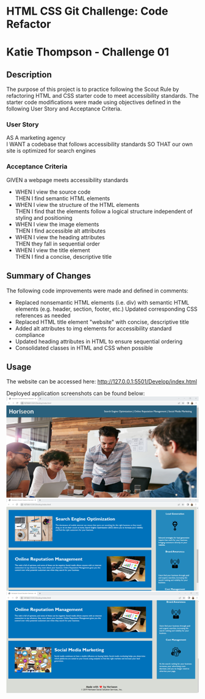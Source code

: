 # HTML CSS Git Challenge: Code Refactor 
# Katie Thompson - Challenge 01

## Description

The purpose of this project is to practice following the Scout Rule by refactoring HTML and CSS starter code to meet accessibility standards. The starter code modifications were made using objectives defined in the following User Story and Acceptance Criteria.

### User Story

AS A marketing agency <br>
I WANT a codebase that follows accessibility standards
SO THAT our own site is optimized for search engines

### Acceptance Criteria

GIVEN a webpage meets accessibility standards
 - WHEN I view the source code <br>
 THEN I find semantic HTML elements<br>
 - WHEN I view the structure of the HTML elements<br>
THEN I find that the elements follow a logical structure independent of styling and positioning<br>
 - WHEN I view the image elements<br>
THEN I find accessible alt attributes<br>
 - WHEN I view the heading attributes<br>
THEN they fall in sequential order<br>
 - WHEN I view the title element<br>
THEN I find a concise, descriptive title<br>
 
## Summary of Changes 

The following code improvements were made and defined in comments:

- Replaced nonsemantic HTML elements (i.e. div) with semantic HTML elements (e.g. header, section, footer, etc.) Updated corresponding CSS references as needed
- Replaced HTML title element "website" with concise, descriptive title
- Added alt attributes to img elements for accessibility standard compliance
- Updated heading attributes in HTML to ensure sequential ordering
- Consolidated classes in HTML and CSS when possible

## Usage

The website can be accessed here: http://127.0.0.1:5501/Develop/index.html

Deployed application screenshots can be found below:
<img src="Develop\assets\images\Website-Screenshot-1.png">
<img src="Develop\assets\images\Website-Screenshot-2.png">
<img src="Develop\assets\images\Website-Screenshot-3.png">
